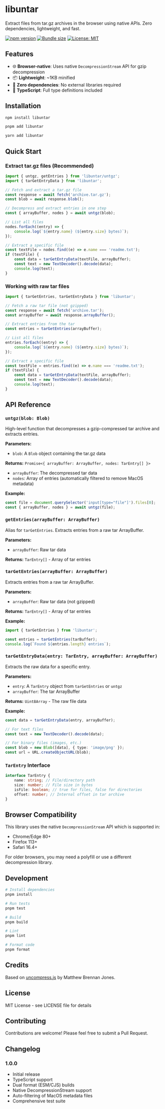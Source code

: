 # libuntar

Extract files from tar.gz archives in the browser using native APIs. Zero dependencies, lightweight, and fast.

[![npm version](https://img.shields.io/npm/v/libuntar.svg)](https://www.npmjs.com/package/libuntar)
[![Bundle size](https://img.shields.io/bundlephobia/minzip/libuntar)](https://bundlephobia.com/package/libuntar)
[![License: MIT](https://img.shields.io/badge/License-MIT-yellow.svg)](https://opensource.org/licenses/MIT)

## Features

- 🌐 **Browser-native**: Uses native `DecompressionStream` API for gzip decompression
- 📦 **Lightweight**: ~1KB minified
- 🚀 **Zero dependencies**: No external libraries required
- 💪 **TypeScript**: Full type definitions included

## Installation

```bash
npm install libuntar
```

```bash
pnpm add libuntar
```

```bash
yarn add libuntar
```

## Quick Start

### Extract tar.gz files (Recommended)

```typescript
import { untgz, getEntries } from 'libuntar/untgz';
import { tarGetEntryData } from 'libuntar';

// Fetch and extract a tar.gz file
const response = await fetch('archive.tar.gz');
const blob = await response.blob();

// Decompress and extract entries in one step
const { arrayBuffer, nodes } = await untgz(blob);

// List all files
nodes.forEach((entry) => {
	console.log(`${entry.name} (${entry.size} bytes)`);
});

// Extract a specific file
const textFile = nodes.find((e) => e.name === 'readme.txt');
if (textFile) {
	const data = tarGetEntryData(textFile, arrayBuffer);
	const text = new TextDecoder().decode(data);
	console.log(text);
}
```

### Working with raw tar files

```typescript
import { tarGetEntries, tarGetEntryData } from 'libuntar';

// Fetch a raw tar file (not gzipped)
const response = await fetch('archive.tar');
const arrayBuffer = await response.arrayBuffer();

// Extract entries from the tar
const entries = tarGetEntries(arrayBuffer);

// List all files
entries.forEach((entry) => {
	console.log(`${entry.name} (${entry.size} bytes)`);
});

// Extract a specific file
const textFile = entries.find((e) => e.name === 'readme.txt');
if (textFile) {
	const data = tarGetEntryData(textFile, arrayBuffer);
	const text = new TextDecoder().decode(data);
	console.log(text);
}
```

## API Reference

### `untgz(blob: Blob)`

High-level function that decompresses a gzip-compressed tar archive and extracts entries.

**Parameters:**

- `blob`: A `Blob` object containing the tar.gz data

**Returns:** `Promise<{ arrayBuffer: ArrayBuffer, nodes: TarEntry[] }>`

- `arrayBuffer`: The decompressed tar data
- `nodes`: Array of entries (automatically filtered to remove MacOS metadata)

**Example:**

```typescript
const file = document.querySelector('input[type="file"]').files[0];
const { arrayBuffer, nodes } = await untgz(file);
```

### `getEntries(arrayBuffer: ArrayBuffer)`

Alias for `tarGetEntries`. Extracts entries from a raw tar ArrayBuffer.

**Parameters:**

- `arrayBuffer`: Raw tar data

**Returns:** `TarEntry[]` - Array of tar entries

### `tarGetEntries(arrayBuffer: ArrayBuffer)`

Extracts entries from a raw tar ArrayBuffer.

**Parameters:**

- `arrayBuffer`: Raw tar data (not gzipped)

**Returns:** `TarEntry[]` - Array of tar entries

**Example:**

```typescript
import { tarGetEntries } from 'libuntar';

const entries = tarGetEntries(tarBuffer);
console.log(`Found ${entries.length} entries`);
```

### `tarGetEntryData(entry: TarEntry, arrayBuffer: ArrayBuffer)`

Extracts the raw data for a specific entry.

**Parameters:**

- `entry`: A `TarEntry` object from `tarGetEntries` or `untgz`
- `arrayBuffer`: The tar ArrayBuffer

**Returns:** `Uint8Array` - The raw file data

**Example:**

```typescript
const data = tarGetEntryData(entry, arrayBuffer);

// For text files
const text = new TextDecoder().decode(data);

// For binary files (images, etc.)
const blob = new Blob([data], { type: 'image/png' });
const url = URL.createObjectURL(blob);
```

### `TarEntry` Interface

```typescript
interface TarEntry {
	name: string; // File/directory path
	size: number; // File size in bytes
	isFile: boolean; // true for files, false for directories
	offset: number; // Internal offset in tar archive
}
```

## Browser Compatibility

This library uses the native `DecompressionStream` API which is supported in:

- Chrome/Edge 80+
- Firefox 113+
- Safari 16.4+

For older browsers, you may need a polyfill or use a different decompression library.

## Development

```bash
# Install dependencies
pnpm install

# Run tests
pnpm test

# Build
pnpm build

# Lint
pnpm lint

# Format code
pnpm format
```

## Credits

Based on [uncompress.js](https://github.com/workhorsy/uncompress.js) by Matthew Brennan Jones.

## License

MIT License - see LICENSE file for details

## Contributing

Contributions are welcome! Please feel free to submit a Pull Request.

## Changelog

### 1.0.0

- Initial release
- TypeScript support
- Dual format (ESM/CJS) builds
- Native DecompressionStream support
- Auto-filtering of MacOS metadata files
- Comprehensive test suite
